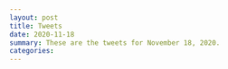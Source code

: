 ```yaml
---
layout: post
title: Tweets
date: 2020-11-18
summary: These are the tweets for November 18, 2020.
categories:
---
```


